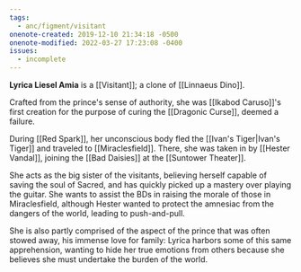 ```yaml
---
tags:
  - anc/figment/visitant
onenote-created: 2019-12-10 21:34:18 -0500
onenote-modified: 2022-03-27 17:23:08 -0400
issues:
  - incomplete
---
```

**Lyrica Liesel Amia** is a [[Visitant]]; a clone of [[Linnaeus Dino]].

Crafted from the prince's sense of authority, she was [[Ikabod Caruso]]'s first creation for the purpose of curing the [[Dragonic Curse]], deemed a failure. 

During [[Red Spark]], her unconscious body fled the [[Ivan's Tiger|Ivan's Tiger]] and traveled to [[Miraclesfield]]. There, she was taken in by [[Hester Vandal]], joining the [[Bad Daisies]] at the [[Suntower Theater]].

She acts as the big sister of the visitants, believing herself capable of saving the soul of Sacred, and has quickly picked up a mastery over playing the guitar. She wants to assist the BDs in raising the morale of those in Miraclesfield, although Hester wanted to protect the amnesiac from the dangers of the world, leading to push-and-pull. 

She is also partly comprised of the aspect of the prince that was often stowed away, his immense love for family: Lyrica harbors some of this same apprehension, wanting to hide her true emotions from others because she believes she must undertake the burden of the world.